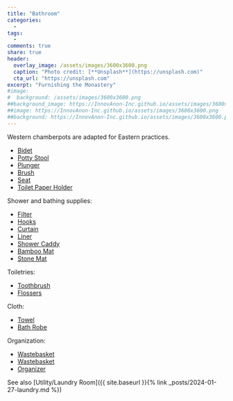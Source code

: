 ```yaml
---
title: "Bathroom"
categories:
  - 
tags:
  - 
comments: true
share: true
header:
  overlay_image: /assets/images/3600x3600.png
  caption: "Photo credit: [**Unsplash**](https://unsplash.com)"
  cta_url: "https://unsplash.com"
excerpt: "Furnishing the Monastery"
#image:
#  background: /assets/images/3600x3600.png
##background_image: https://InnovAnon-Inc.github.io/assets/images/3600x3600.png
##image: https://InnovAnon-Inc.github.io/assets/images/3600x3600.png
##background: https://InnovAnon-Inc.github.io/assets/images/3600x3600.png
---
```


Western chamberpots are adapted for Eastern practices.

- [Bidet](https://a.co/d/3eiapdB)
- [Potty Stool](https://a.co/d/by59xvt)
- [Plunger](https://a.co/d/b7pVdAL)
- [Brush](https://a.co/d/070n9M6)
- [Seat](https://a.co/d/4yZt548)
- [Toilet Paper Holder](https://a.co/d/0P3KEEa)

Shower and bathing supplies:

- [Filter](https://a.co/d/8itLK7x)
- [Hooks](https://a.co/d/elixtRT)
- [Curtain](https://a.co/d/j3HbQly)
- [Liner](https://a.co/d/7w2q2v1)
- [Shower Caddy](https://a.co/d/4Kf3LiK)
- [Bamboo Mat](https://a.co/d/cXgNZq2)
- [Stone Mat](https://a.co/d/aonBRy8)

Toiletries:

- [Toothbrush](https://a.co/d/hORZRih)
- [Flossers](https://a.co/d/68CI91d)

Cloth:

- [Towel](https://a.co/d/efmAdkN)
- [Bath Robe](https://a.co/d/76CNenQ)

Organization:

- [Wastebasket](https://a.co/d/dbPWqsA)
- [Wastebasket](https://a.co/d/8dWthnR)
- [Organizer](https://a.co/d/ddv2OIa)

See also [Utility/Laundry Room]({{ site.baseurl }}{% link _posts/2024-01-27-laundry.md %})

